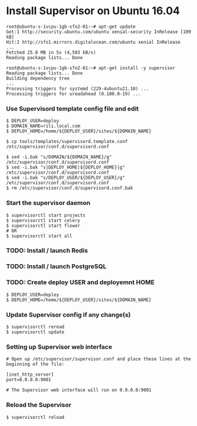 # Install Supervisor on Ubuntu 16.04


```
root@ubuntu-s-1vcpu-1gb-sfo2-01:~# apt-get update
Get:1 http://security.ubuntu.com/ubuntu xenial-security InRelease [109 kB]
Hit:2 http://sfo1.mirrors.digitalocean.com/ubuntu xenial InRelease
...
Fetched 25.8 MB in 5s (4,503 kB/s)
Reading package lists... Done
```
```
root@ubuntu-s-1vcpu-1gb-sfo2-01:~# apt-get install -y supervisor
Reading package lists... Done
Building dependency tree
...
Processing triggers for systemd (229-4ubuntu21.10) ...
Processing triggers for ureadahead (0.100.0-19) ...
```

### Use Supervisord template config file and edit
```
$ DEPLOY_USER=deploy
$ DOMAIN_NAME=rili.local.com
$ DEPLOY_HOME=/home/${DEPLOY_USER}/sites/${DOMAIN_NAME}

$ cp tools/templates/supervisord.template.conf /etc/supervisor/conf.d/supervisord.conf

$ sed -i.bak "s/DOMAIN/${DOMAIN_NAME}/g" /etc/supervisor/conf.d/supervisord.conf
$ sed -i.bak "s|DEPLOY_HOME|${DEPLOY_HOME}|g" /etc/supervisor/conf.d/supervisord.conf
$ sed -i.bak "s/DEPLOY_USER/${DEPLOY_USER}/g" /etc/supervisor/conf.d/supervisord.conf
$ rm /etc/supervisor/conf.d/supervisord.conf.bak
```

### Start the supervisor daemon
```
$ supervisorctl start projects
$ supervisorctl start celery
$ supervisorctl start flower
# OR
$ supervisorctl start all
```

### TODO: Install / launch Redis

### TODO: Install / launch PostgreSQL

### TODO: Create deploy USER and deployemnt HOME
```
$ DEPLOY_USER=deploy
$ DEPLOY_HOME=/home/${DEPLOY_USER}/sites/${DOMAIN_NAME}
```

### Update Supervisor config if any change(s)
```
$ supervisorctl reread
$ supervisorctl update
```

### Setting up Supervisor web interface
```
# Open up /etc/supervisor/supervisor.conf and place these lines at the beginning of the file:

[inet_http_server]
port=0.0.0.0:9001

# The Supervisor web interface will run on 0.0.0.0:9001
```

### Reload the Supervisor
```
$ supervisorctl reload
```
